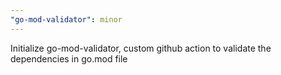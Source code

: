 ```yaml
---
"go-mod-validator": minor
---
```


Initialize go-mod-validator, custom github action to validate the dependencies
in go.mod file
